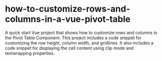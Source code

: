 # how-to-customize-rows-and-columns-in-a-vue-pivot-table
A quick start Vue project that shows how to customize rows and columns in the Pivot Table Component. This project includes a code snippet for customizing the row height, column width, and gridlines. It also includes a code snippet for displaying the cell content using clip mode and textwrapping properties.
